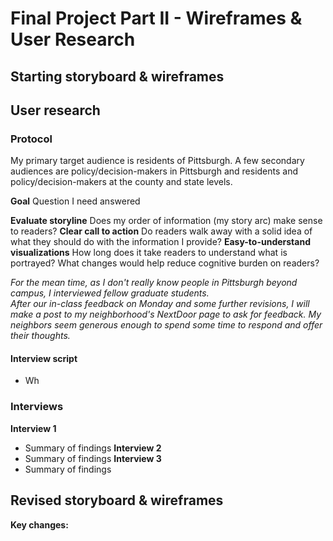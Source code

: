 # Final Project Part II - Wireframes & User Research

## Starting storyboard & wireframes

## User research
### Protocol
My primary target audience is residents of Pittsburgh. A few secondary audiences are policy/decision-makers in Pittsburgh and residents and policy/decision-makers at the county and state levels.

__Goal__ Question I need answered

__Evaluate storyline__ Does my order of information (my story arc) make sense to readers?
__Clear call to action__ Do readers walk away with a solid idea of what they should do with the information I provide?
__Easy-to-understand visualizations__ How long does it take readers to understand what is portrayed? What changes would help reduce cognitive burden on readers?

_For the mean time, as I don't really know people in Pittsburgh beyond campus, I interviewed fellow graduate students.  
After our in-class feedback on Monday and some further revisions, I will make a post to my neighborhood's NextDoor page to ask for feedback. My neighbors seem generous enough to spend some time to respond and offer their thoughts._

#### Interview script
* Wh

### Interviews
__Interview 1__
* Summary of findings
__Interview 2__
* Summary of findings
__Interview 3__
* Summary of findings

## Revised storyboard & wireframes
__Key changes:__ 


